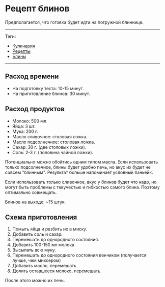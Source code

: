 # Рецепт блинов

Предполагается, что готовка будет идти на погружной блиннице.

---

Теги:

- [Кулинария](../_tags/кулинария.md)
- [Рецепты](../_tags/рецепты.md)
- [Блины](../_tags/блины.md)

---

## Расход времени

- На подготовку теста: 10-15 минут.
- На приготовление блинов: 30 минут.

## Расход продуктов

- Молоко: 500 мл.
- Яйца: 3 шт.
- Мука: 200 г.
- Масло сливочное: столовая ложка.
- Масло подсолнечное: столовая ложка.
- Сахар: 30 г. (две столовых ложки).
- Соль: 2-3 г. (половина чайной ложки).

Потенциально можно обойтись одним типом масла. Если использовать только
подсолнечное, блины будет удобно печь, но вкус их будет не совсем "блинным".
Результат больше напоминает условный панкейк.

Если использовать только сливочное, вкус у блинов будет что надо, но могут быть
проблемы с текучестью и гибкостью самого блина. Поэтому оптимально совмещать.

Блинов на выходе: ~15 штук.

## Схема приготовления

1. Помыть яйца и разбить их в миску.
2. Добавить соль и сахар.
3. Перемешать до однородного состояния.
4. Добавить 100-150 мл молока.
5. Высыпать всю муку.
6. Перемешать до однородного состояния венчиком (получается лучше, чем
   миксером)
7. Добавить масло, перемешать.
8. Долить оставшееся молоко, перемешать.

После этого можно их печь.
